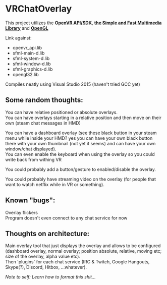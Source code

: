 # VRChatOverlay

This project utilizes the **[OpenVR API/SDK](https://github.com/ValveSoftware/openvr)**, **[the Simple and Fast Multimedia Library](http://www.sfml-dev.org/)** and **[OpenGL](https://www.opengl.org/)**

Link against:  
- openvr_api.lib
- sfml-main-d.lib  
- sfml-system-d.lib  
- sfml-window-d.lib  
- sfml-graphics-d.lib  
- opengl32.lib  

Compiles neatly using Visual Studio 2015 (haven't tried GCC yet)  

## Some random thoughts:  

You can have relative positioned or absolute overlays.  
You can have overlays starting in a relative position and then move on their own (steam chat messages in HMD)  

You can have a dashboard overlay (see these black button in your steam menu while inside your HMD? yes you can have your own black button there with your own thumbnail (not yet it seems) and can have your own window/chat displayed).  
You can even enable the keyboard when using the overlay so you could write back from withing VR  

You could probably add a button/gesture to enabled/disable the overlay.  

You could probably have streaming video on the overlay (for people that want to watch netflix while in VR or something).  

## Known "bugs":  
Overlay flickers  
Program doesn't even connect to any chat service for now  

## Thoughts on architecture:  
Main overlay tool that just displays the overlay and allows to be configured (dashboard overlay, normal overlay; position absolute, relative, moving etc; size of the overlay, alpha value etc).  
Then 'plugins' for each chat service (IRC & Twitch, Google Hangouts, Skype(?), Discord, Hitbox, ...whatever).  

_Note to self: Learn how to format this shit..._  
